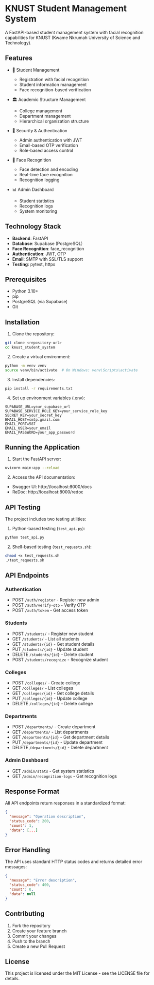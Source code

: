 # KNUST Student Management System

A FastAPI-based student management system with facial recognition capabilities for KNUST (Kwame Nkrumah University of Science and Technology).

## Features

- 👤 Student Management
  - Registration with facial recognition
  - Student information management
  - Face recognition-based verification
  
- 🏛 Academic Structure Management
  - College management
  - Department management
  - Hierarchical organization structure
  
- 🔐 Security & Authentication
  - Admin authentication with JWT
  - Email-based OTP verification
  - Role-based access control
  
- 🎯 Face Recognition
  - Face detection and encoding
  - Real-time face recognition
  - Recognition logging
  
- 📊 Admin Dashboard
  - Student statistics
  - Recognition logs
  - System monitoring

## Technology Stack

- **Backend**: FastAPI
- **Database**: Supabase (PostgreSQL)
- **Face Recognition**: face_recognition
- **Authentication**: JWT, OTP
- **Email**: SMTP with SSL/TLS support
- **Testing**: pytest, httpx

## Prerequisites

- Python 3.10+
- pip
- PostgreSQL (via Supabase)
- Git

## Installation

1. Clone the repository:
```bash
git clone <repository-url>
cd knust_student_system
```

2. Create a virtual environment:
```bash
python -m venv venv
source venv/bin/activate  # On Windows: venv\Scripts\activate
```

3. Install dependencies:
```bash
pip install -r requirements.txt
```

4. Set up environment variables (.env):
```env
SUPABASE_URL=your_supabase_url
SUPABASE_SERVICE_ROLE_KEY=your_service_role_key
SECRET_KEY=your_secret_key
EMAIL_HOST=smtp.gmail.com
EMAIL_PORT=587
EMAIL_USER=your_email
EMAIL_PASSWORD=your_app_password
```

## Running the Application

1. Start the FastAPI server:
```bash
uvicorn main:app --reload
```

2. Access the API documentation:
- Swagger UI: http://localhost:8000/docs
- ReDoc: http://localhost:8000/redoc

## API Testing

The project includes two testing utilities:

1. Python-based testing (`test_api.py`):
```bash
python test_api.py
```

2. Shell-based testing (`test_requests.sh`):
```bash
chmod +x test_requests.sh
./test_requests.sh
```

## API Endpoints

### Authentication
- POST `/auth/register` - Register new admin
- POST `/auth/verify-otp` - Verify OTP
- POST `/auth/token` - Get access token

### Students
- POST `/students/` - Register new student
- GET `/students/` - List all students
- GET `/students/{id}` - Get student details
- PUT `/students/{id}` - Update student
- DELETE `/students/{id}` - Delete student
- POST `/students/recognize` - Recognize student

### Colleges
- POST `/colleges/` - Create college
- GET `/colleges/` - List colleges
- GET `/colleges/{id}` - Get college details
- PUT `/colleges/{id}` - Update college
- DELETE `/colleges/{id}` - Delete college

### Departments
- POST `/departments/` - Create department
- GET `/departments/` - List departments
- GET `/departments/{id}` - Get department details
- PUT `/departments/{id}` - Update department
- DELETE `/departments/{id}` - Delete department

### Admin Dashboard
- GET `/admin/stats` - Get system statistics
- GET `/admin/recognition-logs` - Get recognition logs

## Response Format

All API endpoints return responses in a standardized format:
```json
{
  "message": "Operation description",
  "status_code": 200,
  "count": 1,
  "data": [...]
}
```

## Error Handling

The API uses standard HTTP status codes and returns detailed error messages:
```json
{
  "message": "Error description",
  "status_code": 400,
  "count": 0,
  "data": null
}
```

## Contributing

1. Fork the repository
2. Create your feature branch
3. Commit your changes
4. Push to the branch
5. Create a new Pull Request

## License

This project is licensed under the MIT License - see the LICENSE file for details.
